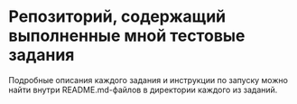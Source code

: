 # Репозиторий, содержащий выполненные мной тестовые задания

Подробные описания каждого задания и инструкции по запуску можно найти внутри README.md-файлов в директории каждого из заданий.
